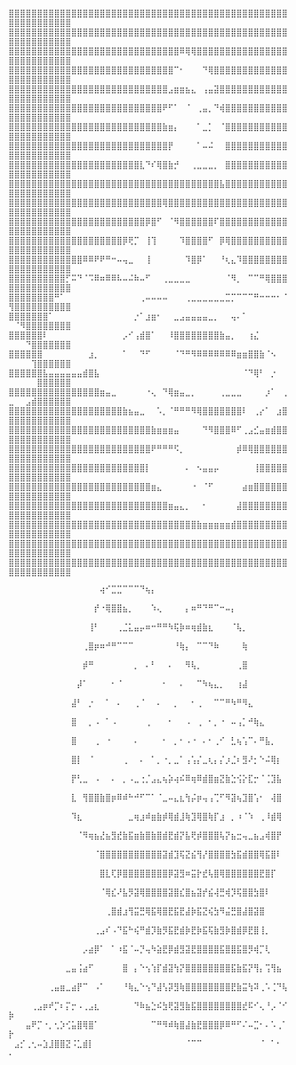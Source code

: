 ⣿⣿⣿⣿⣿⣿⣿⣿⣿⣿⣿⣿⣿⣿⣿⣿⣿⣿⣿⣿⣿⣿⣿⣿⣿⣿⣿⣿⣿⣿⣿⣿⣿⣿⣿⣿⣿⣿⣿⣿⣿⣿⣿⣿⣿⣿⣿⣿⣿⣿⣿⣿⣿⣿⣿⣿⣿⣿⣿⣿
⣿⣿⣿⣿⣿⣿⣿⣿⣿⣿⣿⣿⣿⣿⣿⣿⣿⣿⣿⣿⣿⣿⣿⣿⣿⣿⣿⣿⣿⣿⣿⣿⣿⣿⣿⣿⣿⣿⣿⣿⣿⣿⣿⣿⣿⣿⣿⣿⣿⣿⣿⣿⣿⣿⣿⣿⣿⣿⣿⣿
⣿⣿⣿⣿⣿⣿⣿⣿⣿⣿⣿⣿⣿⣿⣿⣿⣿⣿⣿⣿⣿⣿⣿⣿⣿⣿⣿⣿⣿⣿⠿⢿⢿⣿⣿⣿⣿⣿⣿⣿⣿⣿⣿⣿⣿⣿⣿⣿⣿⣿⣿⣿⣿⣿⣿⣿⣿⣿⣿⣿
⣿⣿⣿⣿⣿⣿⣿⣿⣿⣿⣿⣿⣿⣿⣿⣿⣿⣿⣿⣿⣿⣿⣿⣿⣿⣿⣿⣿⣿⠉⠂⠀⠀⠀⠙⢿⣿⣿⣿⣿⣿⣿⣿⣿⣿⣿⣿⣿⣿⣿⣿⣿⣿⣿⣿⣿⣿⣿⣿⣿
⣿⣿⣿⣿⣿⣿⣿⣿⣿⣿⣿⣿⣿⣿⣿⣿⣿⣿⣿⣿⣿⣿⣿⣿⣿⣿⣿⣿⣠⣶⣶⣦⣄⠀⢠⣤⣽⣿⣿⣿⣿⣿⣿⣿⣿⣿⣿⣿⣿⣿⣿⣿⣿⣿⣿⣿⣿⣿⣿⣿
⣿⣿⣿⣿⣿⣿⣿⣿⣿⣿⣿⣿⣿⣿⣿⣿⣿⣿⣿⣿⣿⣿⣿⣿⣿⣿⣿⠟⠋⠁⠀⠈⠀⢀⣤⡀⠙⢾⣿⣿⣿⣿⣿⣿⣿⣿⣿⣿⣿⣿⣿⣿⣿⣿⣿⣿⣿⣿⣿⣿
⣿⣿⣿⣿⣿⣿⣿⣿⣿⣿⣿⣿⣿⣿⣿⣿⣿⣿⣿⣿⣿⣿⣿⣿⣿⣿⣿⣷⣶⡄⠀⠀⠀⠁⣀⡁⠀⠈⣿⣿⣿⣿⣿⣿⣿⣿⣿⣿⣿⣿⣿⣿⣿⣿⣿⣿⣿⣿⣿⣿
⣿⣿⣿⣿⣿⣿⣿⣿⣿⣿⣿⣿⣿⣿⣿⣿⣿⣿⣿⣿⣿⣿⣿⣿⣿⣿⣿⣿⡟⠀⠀⠀⠀⠁⠤⠬⠀⠀⣿⣿⣿⣿⣿⣿⣿⣿⣿⣿⣿⣿⣿⣿⣿⣿⣿⣿⣿⣿⣿⣿
⣿⣿⣿⣿⣿⣿⣿⣿⣿⣿⣿⣿⣿⣿⣿⣿⣿⣿⣿⣿⣿⣿⣿⣇⠙⠎⢿⣿⣷⡚⠀⠀⢀⣀⣀⣀⡀⠀⣿⣿⣿⣿⣿⣿⣿⣿⣿⣿⣿⣿⣿⣿⣿⣿⣿⣿⣿⣿⣿⣿
⣿⣿⣿⣿⣿⣿⣿⣿⣿⣿⣿⣿⣿⣿⣿⣿⣿⣿⣿⣿⣿⣿⣿⣿⣿⣿⣿⣿⣿⣿⣿⣿⣿⣿⣿⣿⣿⣧⣿⣿⣿⣿⣿⣿⣿⣿⣿⣿⣿⣿⣿⣿⣿⣿⣿⣿⣿⣿⣿⣿
⣿⣿⣿⣿⣿⣿⣿⣿⣿⣿⣿⣿⣿⣿⣿⣿⣿⣿⣿⣿⣿⣿⣿⣿⣿⣿⣿⢿⣿⣿⣿⣿⣿⣿⣿⣿⣿⣿⣿⣿⣿⣿⣿⣿⣿⣿⣿⣿⣿⣿⣿⣿⣿⣿⣿⣿⣿⣿⣿⣿
⣿⣿⣿⣿⣿⣿⣿⣿⣿⣿⣿⣿⣿⣿⣿⣿⣿⣿⣿⣿⣿⣿⣿⣿⡿⣿⠋⠀⠈⠻⣿⣿⣿⣿⣿⣿⠏⣿⣿⣿⣿⣿⣿⣿⣿⣿⣿⣿⣿⣿⣿⣿⣿⣿⣿⣿⣿⣿⣿⣿
⣿⣿⣿⣿⣿⣿⣿⣿⣿⣿⣿⣿⣿⣿⣿⣿⣿⣿⣿⣿⡿⢟⡉⠀⢸⢹⠀⠀⠀⠀⠹⣿⣿⣿⣿⠋⠀⡿⢿⣿⣿⣿⣿⣿⣿⣿⣿⣿⣿⣿⣿⣿⣿⣿⣿⣿⣿⣿⣿⣿
⣿⣿⣿⣿⣿⣿⣿⣿⣿⣿⣿⣿⣿⠿⠿⠟⠟⠛⠒⠤⢤⣀⠀⠀⢸⠀⠀⠀⠀⠀⠀⠹⣿⡿⠁⠀⠀⠘⢆⣄⠹⣿⣿⣿⣿⣿⣿⣿⣿⣿⣿⣿⣿⣿⣿⣿⣿⣿⣿⣿
⣿⣿⣿⣿⣿⣿⣿⣿⣿⣿⡋⠭⠙⠈⠩⠿⠶⠿⠿⠧⠤⠬⠷⠤⠋⠀⠀⢀⣀⣀⣀⣀⠀⠀⠀⠀⠀⠀⠈⠻⡀⠀⠉⠉⠛⢿⣿⣿⣿⣿⣿⣿⣿⣿⣿⣿⣿⣿⣿⣿
⣿⣿⣿⣿⣿⣿⣿⣿⠛⠁⠀⠀⠀⠀⠀⠀⠀⠀⠀⠀⠀⠀⠀⢀⠤⠤⠤⠤⠀⠀⠀⢀⣀⣀⣀⣀⣀⣀⣉⡉⠉⠉⠉⠛⠒⠒⠒⠂⠈⢻⣿⣿⣿⣿⣿⣿⣿⣿⣿⣿
⣿⣿⣿⣿⣿⣿⣿⠁⠀⠀⠀⠀⠀⠀⠀⠀⠀⠀⠀⠀⠀⠀⡐⠁⣰⣶⠂⠀⠀⣀⣠⣤⣤⣤⣤⣀⡀⠀⠀⢤⠄⠁⠀⠀⠀⠀⠀⠀⠀⠀⠈⠻⣿⣿⣿⣿⣿⣿⣿⣿
⣿⣿⣿⣿⣿⣿⠇⠀⠀⠀⠀⠀⠀⠀⠀⠀⠀⠀⠀⠀⡠⠊⢠⣾⣿⠁⠀⠀⠸⣿⣿⣿⣿⣿⣿⣿⣿⣷⣤⡀⠀⠀⢰⣌⠀⠀⠀⠀⠀⠀⠀⠀⠙⣿⣿⣿⣿⣿⣿⣿
⣿⣿⣿⣿⣿⣿⠀⠀⠀⠀⠀⠀⠀⠀⣰⡀⠀⠀⠀⠀⠁⠀⠀⠙⠋⠀⠀⠀⠀⠈⠙⠛⠻⠿⠿⠿⠿⠿⠿⠿⣶⣶⣿⣿⣷⠈⠢⠀⠀⠀⠀⠀⠀⢹⣿⣿⣿⣿⣿⣿
⣿⣿⣿⣿⣿⣿⣧⣤⣤⣤⣤⣤⣤⣾⣿⣧⠀⠀⠀⠀⠀⠀⠀⠀⠀⠀⠀⠀⠀⠀⠀⠀⠀⠀⠀⠀⠀⠀⠀⠀⠀⠈⠙⢿⠃⠀⡐⠀⠀⠀⠀⠀⠀⠀⣿⣿⣿⣿⣿⣿
⣿⣿⣿⣿⣿⣿⣿⣿⣿⣿⣿⣿⣿⣿⣿⣿⣶⣤⣀⠀⠀⠀⠀⠀⠐⢄⠀⠙⢿⣶⣤⣀⡀⠀⠀⠀⠀⢀⣀⣀⣀⠀⠀⠀⠀⡰⠁⠀⢀⣀⠀⠀⣠⣾⣿⣿⣿⣿⣿⣿
⣿⣿⣿⣿⣿⣿⣿⣿⣿⣿⣿⣿⣿⣿⣿⣿⣿⣿⣿⣿⣷⣦⣤⣀⠀⠀⠡⡀⠈⠛⠛⠛⠻⢿⣿⣿⣿⣿⣿⣿⣿⠇⠀⢀⡔⠁⠀⣰⣿⣿⣿⣿⣿⣿⣿⣿⣿⣿⣿⣿
⣿⣿⣿⣿⣿⣿⣿⣿⣿⣿⣿⣿⣿⣿⣿⣿⣿⣿⣿⣿⣿⣿⣿⣿⣿⣷⣶⣶⣶⣤⠀⠀⠀⠀⠙⠻⣿⣿⣿⠿⠋⢀⣠⣊⣤⣶⣾⣿⣿⣿⣿⣿⣿⣿⣿⣿⣿⣿⣿⣿
⣿⣿⣿⣿⣿⣿⣿⣿⣿⣿⣿⣿⣿⣿⣿⣿⣿⣿⣿⣿⣿⣿⣿⣿⣿⠟⠛⠛⠛⠫⡀⠀⠀⠀⠀⠀⠀⠀⠀⠀⡾⠿⢿⣿⣿⣿⣿⣿⣿⣿⣿⣿⣿⣿⣿⣿⣿⣿⣿⣿
⣿⣿⣿⣿⣿⣿⣿⣿⣿⣿⣿⣿⣿⣿⣿⣿⣿⣿⣿⣿⣿⣿⣿⣿⡇⠀⠀⠀⠀⠀⠀⠄⠀⠢⣤⣤⡤⠀⠀⠀⠀⠀⠀⢸⣿⣿⣿⣿⣿⣿⣿⣿⣿⣿⣿⣿⣿⣿⣿⣿
⣿⣿⣿⣿⣿⣿⣿⣿⣿⣿⣿⣿⣿⣿⣿⣿⣿⣿⣿⣿⣿⣿⣿⣿⣿⣶⣄⠀⠀⠀⠀⠀⠐⠀⠈⠋⠀⠀⠀⠀⠀⣴⣶⣿⣿⣿⣿⣿⣿⣿⣿⣿⣿⣿⣿⣿⣿⣿⣿⣿
⣿⣿⣿⣿⣿⣿⣿⣿⣿⣿⣿⣿⣿⣿⣿⣿⣿⣿⣿⣿⣿⣿⣿⣿⣿⣿⣿⣿⣶⣤⣄⡀⠀⠀⠂⠀⠀⠀⠀⠀⣼⣿⣿⣿⣿⣿⣿⣿⣿⣿⣿⣿⣿⣿⣿⣿⣿⣿⣿⣿
⣿⣿⣿⣿⣿⣿⣿⣿⣿⣿⣿⣿⣿⣿⣿⣿⣿⣿⣿⣿⣿⣿⣿⣿⣿⣿⣿⣿⣿⣿⣿⣿⣿⣷⣶⣶⣶⣶⣶⣾⣿⣿⣿⣿⣿⣿⣿⣿⣿⣿⣿⣿⣿⣿⣿⣿⣿⣿⣿⣿
⣿⣿⣿⣿⣿⣿⣿⣿⣿⣿⣿⣿⣿⣿⣿⣿⣿⣿⣿⣿⣿⣿⣿⣿⣿⣿⣿⣿⣿⣿⣿⣿⣿⣿⣿⣿⣿⣿⣿⣿⣿⣿⣿⣿⣿⣿⣿⣿⣿⣿⣿⣿⣿⣿⣿⣿⣿⣿⣿⣿
⣿⣿⣿⣿⣿⣿⣿⣿⣿⣿⣿⣿⣿⣿⣿⣿⣿⣿⣿⣿⣿⣿⣿⣿⣿⣿⣿⣿⣿⣿⣿⣿⣿⣿⣿⣿⣿⣿⣿⣿⣿⣿⣿⣿⣿⣿⣿⣿⣿⣿⣿⣿⣿⣿⣿⣿⣿⣿⣿⣿



⠀⠀⠀⠀⠀⠀⠀⠀⠀⠀⠀⠀⠀⠀⠀⠀⢴⠊⣉⣉⠉⠉⠉⠙⢦⡄⠀⠀⠀⠀⠀⠀⠀⠀⠀⠀⠀⠀⠀⠀⠀⠀⠀⠀⠀⠀⠀⠀⠀⠀
⠀⠀⠀⠀⠀⠀⠀⠀⠀⠀⠀⠀⠀⠀⠀⡞⠐⢿⣿⣿⣦⡀⠀⠀⠀⠱⢄⠀⠀⠀⠀⡄⠶⠛⠙⠛⠉⠒⠤⡄⠀⠀⠀⠀⠀⠀⠀⠀⠀⠀
⠀⠀⠀⠀⠀⠀⠀⠀⠀⠀⠀⠀⠀⠀⢸⠃⠀⠀⠀⢀⣈⣅⣤⡤⠶⠒⠛⠛⠳⢯⡷⠶⢶⣾⣷⣆⠀⠀⠀⠈⢧⡀⠀⠀⠀⠀⠀⠀⠀⠀
⠀⠀⠀⠀⠀⠀⠀⠀⠀⠀⠀⠀⠀⢀⣿⡶⠶⠚⠛⠉⠉⠉⠀⠀⠀⠀⠀⠀⠀⠘⢷⡄⠀⠉⠉⠙⠷⠀⠀⠀⠀⢷⠀⠀⠀⠀⠀⠀⠀⠀
⠀⠀⠀⠀⠀⠀⠀⠀⠀⠀⠀⠀⠀⡾⠛⠀⠀⠀⠀⠀⠀⠀⡀⠀⠄⠃⠀⠀⠄⠀⠀⠻⢧⡀⠀⠀⠀⠀⠀⠀⢀⣿⠀⠀⠀⠀⠀⠀⠀⠀
⠀⠀⠀⠀⠀⠀⠀⠀⠀⠀⠀⠀⡼⠁⠀⠀⠀⠀⠂⠈⠀⠀⠀⠀⠀⠀⠀⠂⠀⠀⠄⠀⠀⠉⠳⢦⣄⡀⠀⠀⢰⣼⠀⠀⠀⠀⠀⠀⠀⠀
⠀⠀⠀⠀⠀⠀⠀⠀⠀⠀⠀⣼⠃⠀⡐⠀⠀⠁⠀⠄⠀⠀⢀⠈⠀⠀⠄⠀⠀⡀⠀⠀⠂⢀⠀⠀⠉⠉⠛⠳⠛⠻⣄⠀⠀⠀⠀⠀⠀⠀
⠀⠀⠀⠀⠀⠀⠀⠀⠀⠀⠀⣿⠀⠀⡀⠠⠀⠁⠠⠀⠀⠀⠀⠀⢀⠀⠀⠀⠂⠀⠀⠠⠀⢀⠀⠂⡀⠐⠀⠤⢠⡁⠚⢷⣄⠀⠀⠀⠀⠀
⠀⠀⠀⠀⠀⠀⠀⠀⠀⠀⠀⣿⠀⠀⠀⢀⠀⠐⠀⠀⠀⠀⠄⠀⠀⠀⠀⠂⠀⡀⠂⠠⠐⠀⠄⠂⢀⠊⠀⣃⢦⢡⠉⠄⠛⣧⡀⠀⠀⠀
⠀⠀⠀⠀⠀⠀⠀⠀⠀⠀⠀⣿⡇⠀⠈⠀⠀⠀⠀⠀⢀⠀⠀⠄⠀⠁⡀⠐⡀⣀⠁⢠⢡⡌⣀⢆⡄⡌⡰⣈⠆⣻⠜⡂⠑⠬⢿⡆⠀⠀
⠀⠀⠀⠀⠀⠀⠀⠀⠀⠀⠀⡟⢃⣀⠀⠠⠀⠀⠄⠀⡀⠠⣀⢐⡈⣠⣄⢦⡵⢴⠮⠿⢶⠿⣾⣿⣶⣝⣷⣑⢪⡕⣏⡒⠈⢈⣹⣧⠀⠀
⠀⠀⠀⠀⠀⠀⠀⠀⠀⠀⠀⣇⠀⢻⣿⣿⣷⣿⡶⠿⠾⠓⠚⠋⠉⠁⠈⣀⠤⣄⣆⢳⡬⡶⢤⢠⢉⠋⠻⣽⢦⣹⣿⢡⠂⠀⢼⣿⠀⠀
⠀⠀⠀⠀⠀⠀⠀⠀⠀⠀⠀⠹⣆⠀⠀⠀⠀⠀⠀⠀⠀⣀⢶⣰⠾⣶⣷⡾⢿⣾⣸⢷⣹⢿⣿⢷⡏⣰⠀⡀⠰⠈⠱⠀⢀⠸⣾⢿⠀⠀
⠀⠀⠀⠀⠀⠀⠀⠀⠀⠀⠀⠀⠈⠻⢶⣦⣜⣦⣻⣞⣷⣯⣶⣷⣿⣷⣿⣾⣟⣾⡝⣧⢟⡾⣿⣿⣿⢧⡝⣦⣒⢤⣀⣦⣠⢾⣿⡟⠀⠀
⠀⠀⠀⠀⠀⠀⠀⠀⠀⠀⠀⠀⠀⠀⠀⠈⣿⣿⣿⣿⣿⣿⣿⣿⣿⣿⣿⣽⣾⣹⢯⣝⣮⢻⡜⣿⣿⣿⣿⣳⣯⣾⣿⣿⢿⣯⣿⠇⠀⠀
⠀⠀⠀⠀⠀⠀⠀⠀⠀⠀⠀⠀⠀⠀⠀⠀⣿⣇⢏⡿⣿⣿⣿⣿⣿⣿⣿⣿⡿⣽⣻⠶⣭⡗⣞⢧⣿⢿⣿⣿⣿⣿⣿⣿⣟⣿⡏⠀⠀⠀
⠀⠀⠀⠀⠀⠀⠀⠀⠀⠀⠀⠀⠀⠀⠀⠀⠈⢿⣎⠜⣧⡻⣽⢿⣿⣿⣿⣿⣽⣿⣎⣿⣦⣽⡞⣮⢼⣛⢾⡹⢯⣿⣿⣳⣿⠇⠀⠀⠀⠀
⠀⠀⠀⠀⠀⠀⠀⠀⠀⠀⠀⠀⠀⠀⠀⠀⠀⢀⣿⣾⣰⢻⣭⣛⢿⣯⢿⣿⣟⣯⣟⣼⡷⣯⣝⢮⣳⠻⣬⣛⣿⣼⣿⣽⣿⠀⠀⠀⠀⠀
⠀⠀⠀⠀⠀⠀⠀⠀⠀⠀⠀⠀⠀⠀⠀⢀⣠⠎⠠⠙⣯⠓⢮⠛⣾⡹⣷⡻⣯⣟⣾⡷⣟⡷⣯⢯⣷⣻⡷⣿⣾⡿⣟⣿⢸⡀⠀⠀⠀⠀
⠀⠀⠀⠀⠀⠀⠀⠀⠀⠀⠀⠀⠀⡠⣴⡿⠁⠀⠁⠰⣯⠈⠤⡙⢤⠳⣵⣟⡿⣾⣻⣽⣟⣿⣿⣿⣿⣯⣿⣿⣯⣿⡻⢾⡉⢇⠀⠀⠀⠀
⠀⠀⠀⠀⠀⠀⠀⠀⠀⠀⣀⣤⢨⣴⠋⠀⠀⠀⠀⠀⣿⠀⡄⠑⢢⢱⡏⣾⣽⢳⡝⣿⣿⣿⣿⣿⣿⣿⣿⣯⣷⣯⡝⢻⡄⢩⢻⣦⠀⠀
⠀⠀⠀⠀⠀⠀⠀⢀⣤⣶⣀⣴⡟⠉⠀⠠⠁⠀⠀⠀⠘⢷⣄⠑⢢⠙⣼⢣⡽⣻⢷⣿⣿⣿⣿⣿⣿⣿⣿⣟⣷⣭⢳⠽⢀⠡⢈⠙⢧⠀
⠀⠀⠀⠀⢀⣠⡶⠞⡉⠆⡍⡒⠠⢀⣠⣆⠀⠀⠀⠀⠀⠀⠙⠷⣦⣑⠮⣳⢟⣽⣻⣷⣯⣿⣿⣿⣿⣿⣿⣿⣿⣞⠯⠊⢄⠘⡠⠈⠊⡷
⠀⠀⠀⣤⠟⡉⠐⡀⢂⡱⢊⣥⣿⢿⣿⠁⠀⠀⠀⠀⠀⠀⠀⠀⠀⠉⠛⠻⠾⢷⣿⣼⣷⣟⣿⣿⣿⡿⠿⠛⠋⠌⠤⣉⠂⠄⠡⢀⠁⡗
⠀⣠⡊⢀⢂⠤⣱⣸⣿⣿⣝⠨⣁⣾⡇⠀⠀⠀⠀⠀⠀⠀⠀⠀⠀⠀⠀⠀⠀⠀⠀⠈⠉⠉⠀⠀⠀⠀⠀⠀⠀⠀⠀⠀⠈⠀⠁⠂⠀⠄


<!---
jack127HQ/jack127HQ is a ✨ special ✨ repository because its `README.md` (this file) appears on your GitHub profile.
You can click the Preview link to take a look at your changes.
--->
